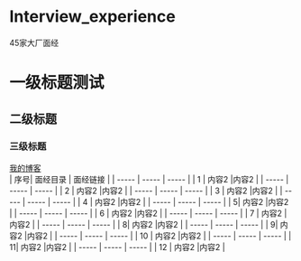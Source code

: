 # Interview_experience
45家大厂面经
# 一级标题测试
## 二级标题
### 三级标题
[我的博客](http://blog.csdn.net/guodongxiaren "悬停显示")  
| 序号| 面经目录 | 面经链接 |
| ----- | ----- | ----- |
| 1 | 内容2 |内容2 |
| ----- | ----- | ----- |
| 2 | 内容2 |内容2 |
| ----- | ----- | ----- |
| 3 | 内容2 |内容2 |
| ----- | ----- | ----- |
| 4 | 内容2 |内容2 |
| ----- | ----- | ----- |
| 5| 内容2 |内容2 |
| ----- | ----- | ----- |
| 6 | 内容2 |内容2 |
| ----- | ----- | ----- |
| 7 | 内容2 |内容2 |
| ----- | ----- | ----- |
| 8| 内容2 |内容2 |
| ----- | ----- | ----- |
| 9| 内容2 |内容2 |
| ----- | ----- | ----- |
| 10 | 内容2 |内容2 |
| ----- | ----- | ----- |
| 11| 内容2 |内容2 |
| ----- | ----- | ----- |
| 12 | 内容2 |内容2 |

